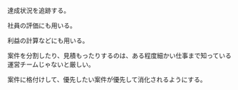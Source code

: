 達成状況を追跡する。

社員の評価にも用いる。

利益の計算などにも用いる。

案件を分割したり、見積もったりするのは、ある程度細かい仕事まで知っている運営チームじゃないと厳しい。

案件に格付けして、優先したい案件が優先して消化されるようにする。
